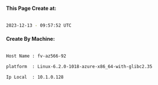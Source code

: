 
   
#### This Page Create at:

```bash

2023-12-13 - 09:57:52 UTC

```

#### Create By Machine:

```bash

Host Name : fv-az566-92

platform  : Linux-6.2.0-1018-azure-x86_64-with-glibc2.35

Ip Local  : 10.1.0.128

```

